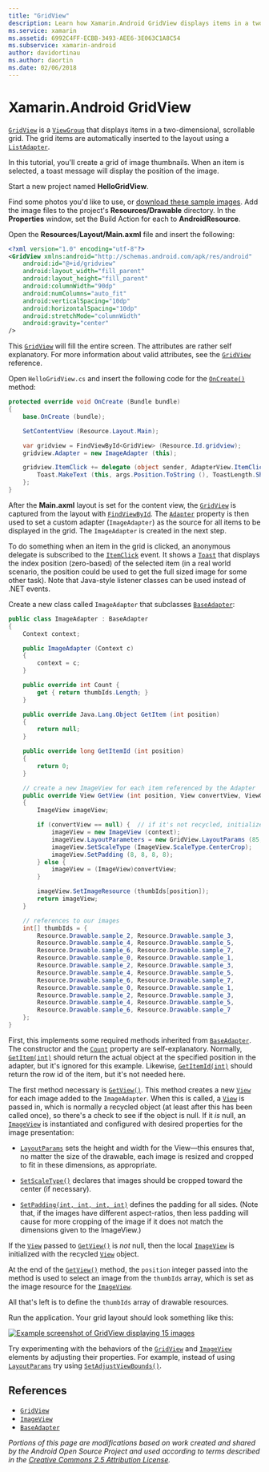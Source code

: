 ```yaml
---
title: "GridView"
description: Learn how Xamarin.Android GridView displays items in a two-dimensional, scrollable grid.
ms.service: xamarin
ms.assetid: 6992C4FF-ECBB-3493-AEE6-3E063C1A8C54
ms.subservice: xamarin-android
author: davidortinau
ms.author: daortin
ms.date: 02/06/2018
---
```


# Xamarin.Android GridView

[`GridView`](xref:Android.Widget.GridView) is a
[`ViewGroup`](xref:Android.Views.ViewGroup)
that displays items in a two-dimensional, scrollable grid. The grid
items are automatically inserted to the layout using a
[`ListAdapter`](xref:Android.App.ListActivity.ListAdapter).

In this tutorial, you'll create a grid of image thumbnails. When an
item is selected, a toast message will display the position of the
image.

Start a new project named **HelloGridView**.

Find some photos you'd like to use, or
[download these sample
images](https://developer.android.com/shareables/sample_images.zip). Add
the image files to the project's **Resources/Drawable** directory. In
the **Properties** window, set the Build Action for each to
**AndroidResource**.

Open the **Resources/Layout/Main.axml** file and insert the following:

```xml
<?xml version="1.0" encoding="utf-8"?>
<GridView xmlns:android="http://schemas.android.com/apk/res/android"
    android:id="@+id/gridview"
    android:layout_width="fill_parent"
    android:layout_height="fill_parent"
    android:columnWidth="90dp"
    android:numColumns="auto_fit"
    android:verticalSpacing="10dp"
    android:horizontalSpacing="10dp"
    android:stretchMode="columnWidth"
    android:gravity="center"
/>
```

This
[`GridView`](xref:Android.Widget.GridView) will fill the entire
screen. The attributes are rather self explanatory. For more
information about valid attributes, see the
[`GridView`](xref:Android.Widget.GridView) reference.

Open `HelloGridView.cs` and insert the following code for the
[`OnCreate()`](xref:Android.App.Activity.OnCreate*)
method:

```csharp
protected override void OnCreate (Bundle bundle)
{
    base.OnCreate (bundle);

    SetContentView (Resource.Layout.Main);

    var gridview = FindViewById<GridView> (Resource.Id.gridview);
    gridview.Adapter = new ImageAdapter (this);

    gridview.ItemClick += delegate (object sender, AdapterView.ItemClickEventArgs args) {
        Toast.MakeText (this, args.Position.ToString (), ToastLength.Short).Show ();
    };
}
```

After the **Main.axml** layout is set for the content view, the
[`GridView`](xref:Android.Widget.GridView) is captured from the
layout with
[`FindViewById`](xref:Android.App.Activity.FindViewById*). The
[`Adapter`](xref:Android.Widget.AdapterView.RawAdapter)
property is then used to set a custom adapter (`ImageAdapter`) as the
source for all items to be displayed in the grid. The `ImageAdapter` is
created in the next step.

To do something when an item in the grid is clicked, an anonymous
delegate is subscribed to the
[`ItemClick`](xref:Android.Widget.AdapterView.ItemClick) event.
It shows a
[`Toast`](xref:Android.Widget.Toast) that displays the index
position (zero-based) of the selected item (in a real world scenario,
the position could be used to get the full sized image for some other
task). Note that Java-style listener classes can be used instead of
.NET events.

Create a new class called `ImageAdapter` that subclasses
[`BaseAdapter`](xref:Android.Widget.BaseAdapter):

```csharp
public class ImageAdapter : BaseAdapter
{
    Context context;

    public ImageAdapter (Context c)
    {
        context = c;
    }

    public override int Count {
        get { return thumbIds.Length; }
    }

    public override Java.Lang.Object GetItem (int position)
    {
        return null;
    }

    public override long GetItemId (int position)
    {
        return 0;
    }

    // create a new ImageView for each item referenced by the Adapter
    public override View GetView (int position, View convertView, ViewGroup parent)
    {
        ImageView imageView;

        if (convertView == null) {  // if it's not recycled, initialize some attributes
            imageView = new ImageView (context);
            imageView.LayoutParameters = new GridView.LayoutParams (85, 85);
            imageView.SetScaleType (ImageView.ScaleType.CenterCrop);
            imageView.SetPadding (8, 8, 8, 8);
        } else {
            imageView = (ImageView)convertView;
        }

        imageView.SetImageResource (thumbIds[position]);
        return imageView;
    }

    // references to our images
    int[] thumbIds = {
        Resource.Drawable.sample_2, Resource.Drawable.sample_3,
        Resource.Drawable.sample_4, Resource.Drawable.sample_5,
        Resource.Drawable.sample_6, Resource.Drawable.sample_7,
        Resource.Drawable.sample_0, Resource.Drawable.sample_1,
        Resource.Drawable.sample_2, Resource.Drawable.sample_3,
        Resource.Drawable.sample_4, Resource.Drawable.sample_5,
        Resource.Drawable.sample_6, Resource.Drawable.sample_7,
        Resource.Drawable.sample_0, Resource.Drawable.sample_1,
        Resource.Drawable.sample_2, Resource.Drawable.sample_3,
        Resource.Drawable.sample_4, Resource.Drawable.sample_5,
        Resource.Drawable.sample_6, Resource.Drawable.sample_7
    };
}
```

First, this implements some required methods inherited from
[`BaseAdapter`](xref:Android.Widget.BaseAdapter). The constructor
and the
[`Count`](xref:Android.Widget.BaseAdapter.Count) property are
self-explanatory. Normally,
[`GetItem(int)`](xref:Android.Widget.BaseAdapter.GetItem*)
should return the actual object at the specified position in the
adapter, but it's ignored for this example. Likewise,
[`GetItemId(int)`](xref:Android.Widget.BaseAdapter.GetItemId*)
should return the row id of the item, but it's not needed here.

The first method necessary is
[`GetView()`](xref:Android.Widget.BaseAdapter.GetView*).
This method creates a new
[`View`](xref:Android.Views.View)
for each image added to the `ImageAdapter`. When this is called, a
[`View`](xref:Android.Views.View)
is passed in, which is normally a recycled object (at least after
this has been called once), so there's a check to see if the object
is null. If it *is* null, an
[`ImageView`](xref:Android.Widget.ImageView)
is instantiated and configured with desired properties for the
image presentation:

- [`LayoutParams`](xref:Android.Views.View.LayoutParameters)
  sets the height and width for the View&mdash;this ensures that,
  no matter the size of the drawable, each image is resized and
  cropped to fit in these dimensions, as appropriate.

- [`SetScaleType()`](xref:Android.Widget.ImageView.SetScaleType*)
  declares that images should be cropped toward the center (if
  necessary).

- [`SetPadding(int, int, int, int)`](xref:Android.Views.View.SetPadding*)
  defines the padding for all sides. (Note that, if the images have
  different aspect-ratios, then less padding will cause for more
  cropping of the image if it does not match the dimensions given
  to the ImageView.)

If the [`View`](xref:Android.Views.View)
passed to [`GetView()`](xref:Android.Widget.BaseAdapter.GetView*)
is *not* null, then the local
[`ImageView`](xref:Android.Widget.ImageView)
is initialized with the recycled
[`View`](xref:Android.Views.View) object.

At the end of the
[`GetView()`](xref:Android.Widget.BaseAdapter.GetView*)
method, the `position` integer passed into the method is used to
select an image from the `thumbIds` array, which is set as the
image resource for the
[`ImageView`](xref:Android.Widget.ImageView).

All that's left is to define the `thumbIds` array of drawable
resources.

Run the application. Your grid layout should look something like this:

[![Example screenshot of GridView displaying 15 images](grid-view-images/helloviews4.png)](grid-view-images/helloviews4.png#lightbox)

Try experimenting with the behaviors of the
[`GridView`](xref:Android.Widget.GridView) and
[`ImageView`](xref:Android.Widget.ImageView)
elements by adjusting their properties. For example, instead of using
[`LayoutParams`](xref:Android.Views.View.LayoutParameters) try using
[`SetAdjustViewBounds()`](xref:Android.Widget.ImageView.SetAdjustViewBounds*).

## References

- [`GridView`](xref:Android.Widget.GridView)
- [`ImageView`](xref:Android.Widget.ImageView)
- [`BaseAdapter`](xref:Android.Widget.BaseAdapter)

_Portions of this page are modifications based on work created and shared by the
Android Open Source Project and used according to terms described in the
[Creative Commons 2.5 Attribution License](https://creativecommons.org/licenses/by/2.5/)._
